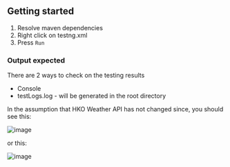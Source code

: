 ## Getting started

1. Resolve maven dependencies
2. Right click on testng.xml 
3. Press `Run`

### Output expected

There are 2 ways to check on the testing results

- Console
- testLogs.log - will be generated in the root directory

In the assumption that HKO Weather API has not changed since, you should see this:

![image](https://user-images.githubusercontent.com/15936046/99910134-59e3ae00-2d27-11eb-9900-ca96864c118a.png)

or this:

![image](https://user-images.githubusercontent.com/15936046/99910140-61a35280-2d27-11eb-8272-ebebbd13a661.png)
